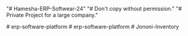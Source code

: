 "# Hamesha-ERP-Softwear-24" 
"# Don't copy without permission." 
"# Private Project for a large company." 


#   e r p - s o f t w a r e - p l a t f o r m  
 #   e r p - s o f t w a r e - p l a t f o r m  
 #   J o n o n i - I n v e n t o r y  
 